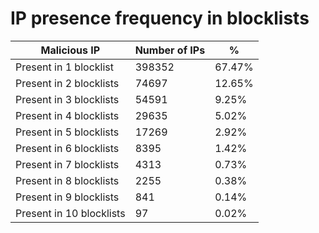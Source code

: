# IP presence frequency in blocklists
| Malicious IP | Number of IPs | % |
|----|----|----|
| Present in 1 blocklist | 398352 | 67.47% |
| Present in 2 blocklists | 74697 | 12.65% |
| Present in 3 blocklists | 54591 | 9.25% |
| Present in 4 blocklists | 29635 | 5.02% |
| Present in 5 blocklists | 17269 | 2.92% |
| Present in 6 blocklists | 8395 | 1.42% |
| Present in 7 blocklists | 4313 | 0.73% |
| Present in 8 blocklists | 2255 | 0.38% |
| Present in 9 blocklists | 841 | 0.14% |
| Present in 10 blocklists | 97 | 0.02% |
